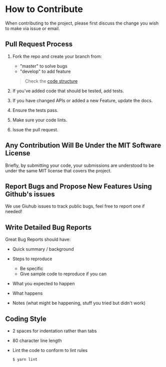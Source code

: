 # How to Contribute

When contributing to the project, please first discuss the change you wish to make via issue or email.

## Pull Request Process

1. Fork the repo and create your branch from:

   - "master" to solve bugs
   - "develop" to add feature

   > Check the [code structure](https://github.com/alessandropolverino/electron-feed-reader/blob/master/docs/CODE-STRUCTURE.md)

2. If you've added code that should be tested, add tests.

3. If you have changed APIs or added a new Feature, update the docs.

4. Ensure the tests pass.

5. Make sure your code lints.

6. Issue the pull request.

## Any Contribution Will Be Under the MIT Software License

Briefly, by submitting your code, your submissions are understood to be under the same MIT license that covers the project.

## Report Bugs and Propose New Features Using Github's issues

We use Giuhub issues to track public bugs, feel free to report one if needed!

## Write Detailed Bug Reports

Great Bug Reports should have:

- Quick summary / background

- Steps to reproduce

  - Be specific
  - Give sample code to reproduce if you can

- What you expected to happen

- What happens

- Notes (what might be happening, stuff you tried but didn't work)

## Coding Style

- 2 spaces for indentation rather than tabs

- 80 character line length

- Lint the code to conform to lint rules
  ```bash
  $ yarn lint
  ```
